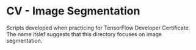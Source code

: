 # CV - Image Segmentation
Scripts developed when practicing for TensorFlow Developer Certificate.
The name itslef suggests that this directory focuses on image segmentation.
    